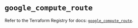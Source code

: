 # `google_compute_route`

Refer to the Terraform Registry for docs: [`google_compute_route`](https://registry.terraform.io/providers/hashicorp/google/6.12.0/docs/resources/compute_route).
